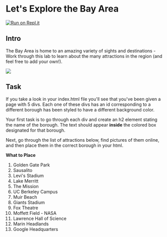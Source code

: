 # Let's Explore the Bay Area

[![Run on Repl.it](https://repl.it/badge/github/upperlinecode/SF-Geo-Lab)](https://repl.it/github/upperlinecode/SF-Geo-Lab)

## Intro
The Bay Area is home to an amazing variety of sights and destinations - Work through this lab to learn about the many attractions in the region (and feel free to add your own!).


![](https://media.giphy.com/media/josB0ZKSutNgA/giphy.gif)

## Task
If you take a look in your index.html file you'll see that you've been given a page with 5 divs. Each one of these divs has an id corresponding to a different borough has been styled to have a different background color.

Your first task is to go through each div and create an h2 element stating the name of the borough. The text should appear **inside** the colored box designated for that borough.

Next, go through the list of attractions below, find pictures of them online, and then place them in the correct borough in your html.

**What to Place**

1. Golden Gate Park
2. Sausalito  
3. Levi's Stadium
4. Lake Merritt
5. The Mission
6. UC Berkeley Campus
7. Muir Beach
8. Giants Stadium
9. Fox Theatre
10. Moffett Field - NASA
11. Lawrence Hall of Science
12. Marin Headlands
13. Google Headquarters
